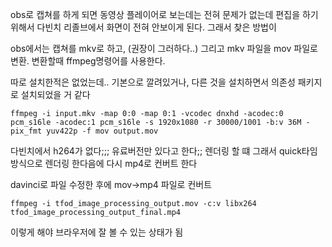 obs로 캡쳐를 하게 되면 동영상 플레이어로 보는데는 전혀 문제가 없는데 
편집을 하기 위해서 다빈치 리졸브에서 화면이 전혀 안보이게 된다. 
그래서 찾은 방법이 

obs에서는 캡쳐를 mkv로 하고, (권장이 그러하다..)
그리고 mkv 파일을 mov 파일로 변환. 변환할때 ffmpeg명령어를 사용한다.

따로 설치한적은 없었는데.. 기본으로 깔려있거나, 다른 것을 설치하면서 의존성 패키지로 설치되었을 거 같다

```
ffmpeg -i input.mkv -map 0:0 -map 0:1 -vcodec dnxhd -acodec:0 pcm_s16le -acodec:1 pcm_s16le -s 1920x1080 -r 30000/1001 -b:v 36M -pix_fmt yuv422p -f mov output.mov
```

다빈치에서 h264가 없다;;; 유료버전만 있다고 한다;;
렌더링 할 떄 그래서 quick타임 방식으로 렌더링 한다음에 다시 mp4로 컨버트 한다


davinci로 파일 수정한 후에 
mov->mp4 파일로 컨버트
```
ffmpeg -i tfod_image_processing_output.mov -c:v libx264 tfod_image_processing_output_final.mp4
```
이렇게 해야 브라우저에 잘 볼 수 있는 상태가 됨
